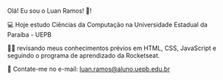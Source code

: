 Olá! Eu sou o Luan Ramos! 👋!


💻 Hoje estudo Ciências da Computação na Universidade Estadual da Paraíba - UEPB

👨‍💻 revisando meus conhecimentos prévios em HTML, CSS, JavaScript e seguindo o programa de aprendizado da Rocketseat. 

💬 Contate-me no e-mail: luan.ramos@aluno.uepb.edu.br


